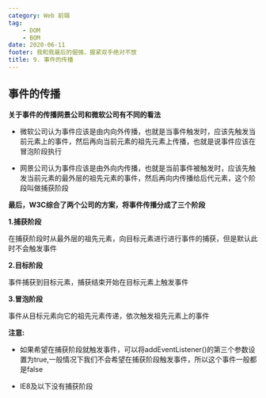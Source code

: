 ```yaml
---
category: Web 前端
tag:
    - DOM
    - BOM
date: 2020-06-11
footer: 我和我最后的倔强，握紧双手绝对不放
title: 9. 事件的传播
---
```



## 事件的传播



**关于事件的传播网景公司和微软公司有不同的看法**



- 微软公司认为事件应该是由内向外传播，也就是当事件触发时，应该先触发当前元素上的事件，然后再向当前元素的祖先元素上传播，也就是说事件应该在冒泡阶段执行

- 网景公司认为事件应该是由外向内传播，也就是当前事件被触发时，应该先触发当前元素的最外层的祖先元素的事件，然后再向内传播给后代元素，这个阶段叫做捕获阶段



**最后，W3C综合了两个公司的方案，将事件传播分成了三个阶段**



**1.捕获阶段**



在捕获阶段时从最外层的祖先元素，向目标元素进行进行事件的捕获，但是默认此时不会触发事件



**2.目标阶段**



事件捕获到目标元素，捕获结束开始在目标元素上触发事件



**3.冒泡阶段**



事件从目标元素向它的祖先元素传递，依次触发祖先元素上的事件





**注意:**

- 如果希望在捕获阶段就触发事件，可以将addEventListener()的第三个参数设置为true,一般情况下我们不会希望在捕获阶段触发事件，所以这个事件一般都是false

- IE8及以下没有捕获阶段
